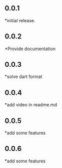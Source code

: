 ## 0.0.1

*initial release.

## 0.0.2

*Provide documentation

## 0.0.3

*solve dart format

## 0.0.4

*add video in readme.md

## 0.0.5

*add some features

## 0.0.6

*add some features
